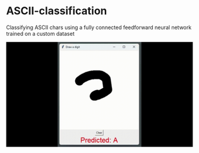 # ASCII-classification
Classifying ASCII chars using a fully connected feedforward neural network trained on a custom dataset

![Test](test.gif)
